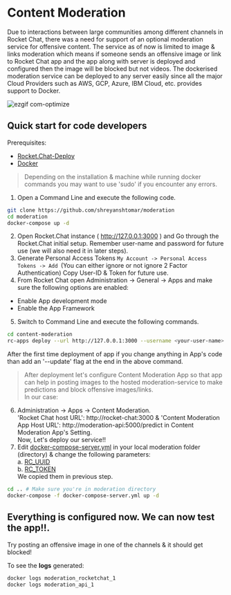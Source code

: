 # Content Moderation

Due to interactions between large communities among different channels in Rocket Chat, there was a need for support of an optional moderation service for offensive content. The service as of now is limited to image & links moderation which means if someone sends an offensive image or link to Rocket Chat app and the app along with server is deployed and configured then the image will be blocked but not videos.
The dockerised moderation service can be deployed to any server easily since all the major Cloud Providers such as AWS, GCP, Azure, IBM Cloud, etc. provides support to Docker.

![ezgif com-optimize](https://user-images.githubusercontent.com/18248623/89886718-babcff80-dbea-11ea-9c19-afee96f9aff1.gif)


## Quick start for code developers
Prerequisites:

* [Rocket.Chat-Deploy](https://docs.rocket.chat/apps-development/getting-started#installation)
* [Docker](https://docs.docker.com/get-docker/)
> Depending on the installation & machine while running docker commands you may want to use 'sudo' if you encounter any errors.
1. Open a Command Line and execute the following code.
```sh
git clone https://github.com/shreyanshtomar/moderation
cd moderation
docker-compose up -d
```
2. Open Rocket.Chat instance ( http://127.0.0.1:3000 ) and Go through the Rocket.Chat initial setup. Remember
user-name and password for future use (we will also need it in later steps).
3. Generate Personal Access Tokens `My Account -> Personal Access Tokens -> Add `(You can either ignore or not ignore 2 Factor Authentication)
Copy User-ID & Token for future use.
4. From Rocket Chat open Administration -> General -> Apps and make sure the following options are enabled:
 - Enable App development mode 
 - Enable the App Framework
5. Switch to Command Line and execute the following commands. 
```sh
cd content-moderation
rc-apps deploy --url http://127.0.0.1:3000 --username <your-user-name> --password <your-password>
```
After the first time deployment of app if you change anything in App's code than add an '--update' flag at the end in the above command.
> After deployment let's configure Content Moderation App so that app can help in posting images to the hosted moderation-service to make predictions and
block offensive images/links.<br>
In our case:<br>
6. Administration -> Apps -> Content Moderation.<br>
'Rocket Chat host URL': http://rocket-chat:3000 &  'Content Moderation App Host URL': http://moderation-api:5000/predict in
Content Moderation App's Setting.<br>
Now, Let's deploy our service!!<br>
7. Edit [docker-compose-server.yml](https://github.com/shreyanshtomar/moderation/blob/shreyansh_dev/docker-compose-server.yml) in your local moderation folder
(directory) & change the following
parameters:<br>
  a. [RC_UUID](https://github.com/shreyanshtomar/moderation/blob/38da4fc779bbaa74e54153aaa0ba0f537e55f563/docker-compose-server.yml#L13) <br>
  b. [RC_TOKEN](https://github.com/shreyanshtomar/moderation/blob/38da4fc779bbaa74e54153aaa0ba0f537e55f563/docker-compose-server.yml#L14)<br>
  We copied them in previous step.
```sh
cd .. # Make sure you're in moderation directory
docker-compose -f docker-compose-server.yml up -d
```
 ## Everything is configured now. We can now test the app!!.
 Try posting an offensive image in one of the channels & it should get blocked!
 
 To see the **logs** generated:
 ```sh
 docker logs moderation_rocketchat_1
 docker logs moderation_api_1
 ```
 

